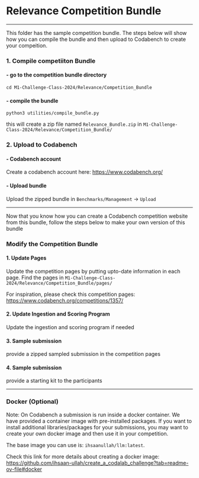 # Relevance Competition Bundle

***
This folder has the sample competition bundle. The steps below will show how you can compile the bundle and then upload to Codabench to create your compeition.

### 1. Compile competiiton Bundle

#### - go to the competition bundle directory
```
cd M1-Challenge-Class-2024/Relevance/Competition_Bundle
```

#### - compile the bundle
```
python3 utilities/compile_bundle.py
```

this will create a zip file named `Relevance_Bundle.zip` in `M1-Challenge-Class-2024/Relevance/Competition_Bundle/`

### 2. Upload to Codabench

#### - Codabench account

Create a codabench account here: https://www.codabench.org/

#### - Upload bundle

Upload the zipped bundle in `Benchmarks/Management` -> `Upload`

***

Now that you know how you can create a Codabench competition website from this bundle, follow the steps below to make your own version of this bundle

### Modify the Competition Bundle

#### 1. Update Pages

Update the competition pages by putting upto-date information in each page. Find the pages in `M1-Challenge-Class-2024/Relevance/Competition_Bundle/pages/`

For inspiration, please check this competition pages: https://www.codabench.org/competitions/1357/

#### 2. Update Ingestion and Scoring Program

Update the ingestion and scoring program if needed

#### 3. Sample submission

provide a zipped sampled submission in the competition pages

#### 4. Sample submission

provide a starting kit to the participants


*** 
### Docker (Optional)

Note: On Codabench a submission is run inside a docker container. We have provided a container image with pre-installed packages. If you want to install additional libraries/packages for your submissions, you may want to create your own docker image and then use it in your competition.

The base image you can use is: `ihsaanullah/llm:latest`.

Check this link for more details about creating a docker image: https://github.com/ihsaan-ullah/create_a_codalab_challenge?tab=readme-ov-file#docker